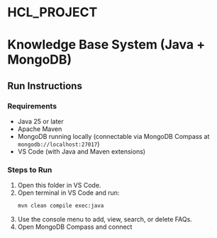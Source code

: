 # HCL_PROJECT
# Knowledge Base System (Java + MongoDB)

## Run Instructions

### Requirements
- Java 25 or later
- Apache Maven
- MongoDB running locally (connectable via MongoDB Compass at `mongodb://localhost:27017`)
- VS Code (with Java and Maven extensions)

### Steps to Run
1. Open this folder in VS Code.
2. Open terminal in VS Code and run:
   ```bash
   mvn clean compile exec:java
   ```
3. Use the console menu to add, view, search, or delete FAQs.
4. Open MongoDB Compass and connect
